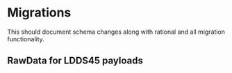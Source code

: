 # Migrations

This should document schema changes along with rational and all migration functionality.

## RawData for LDDS45 payloads